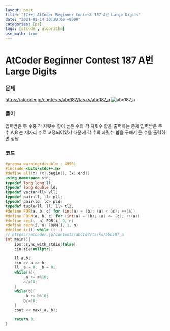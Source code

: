 ```yaml
---
layout: post
title: "[C++] AtCoder Beginner Contest 187 A번 Large Digits"
date: "2021-01-14 20:30:00 +0900"
categories: [ps]
tags: [atcoder, algorithm]
use_math: true
---
```


# AtCoder Beginner Contest 187 A번 Large Digits
### 문제

https://atcoder.jp/contests/abc187/tasks/abc187_a
![abc187_a](https://i.imgur.com/svFL36S.png)
  
  
### 풀이

입력받은 두 수중 각 자릿수 합이 높은 수의 각 자릿수 합을 출력하는 문제
입력받은 두 수 A,B 는 세자리 수로 고정되어있기 때문에 각 수의 자릿수 합을 구해서 큰 수를 출력하면 정답

### 코드

```cpp
#pragma warning(disable : 4996)
#include <bits/stdc++.h>
#define all(x) (x).begin(), (x).end()
using namespace std;
typedef long long ll;
typedef long double ld;
typedef vector<ll> vll;
typedef pair<ll, ll> pll;
typedef pair<ld, ld> pld;
typedef tuple<ll, ll, ll> tl3;
#define FOR(a, b, c) for (int(a) = (b); (a) < (c); ++(a))
#define FORN(a, b, c) for (int(a) = (b); (a) <= (c); ++(a))
#define rep(i, n) FOR(i, 0, n)
#define repn(i, n) FORN(i, 1, n)
#define tc(t) while (t--)
// https://atcoder.jp/contests/abc187/tasks/abc187_a
int main(){
    ios::sync_with_stdio(false);
    cin.tie(nullptr);

    ll a,b;
    cin >> a >> b;
    ll _a = 0, _b = 0;
    while(a){
        _a += a%10;
        a/=10;
    }
    while(b){
        _b += b%10;
        b/=10; 
    }
    cout << max(_a,_b);

    return 0;
}
```